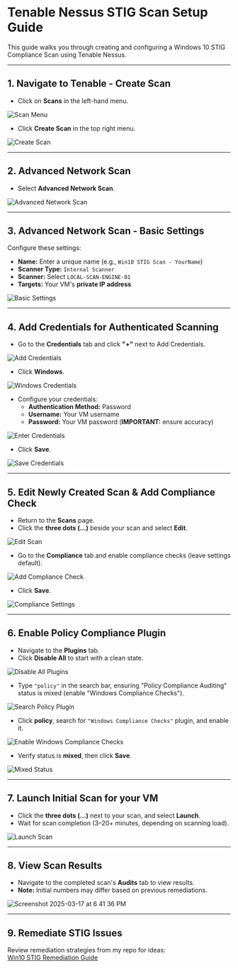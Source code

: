 # Tenable Nessus STIG Scan Setup Guide

This guide walks you through creating and configuring a Windows 10 STIG Compliance Scan using Tenable Nessus.

---

## 1. Navigate to Tenable - Create Scan

- Click on **Scans** in the left-hand menu.

![Scan Menu](https://github.com/user-attachments/assets/30772fa5-9442-4ac4-b68d-1fd55cd1800b)

- Click **Create Scan** in the top right menu.

![Create Scan](https://github.com/user-attachments/assets/b43a8deb-8ad3-4bc2-93f4-6a0b96c20088)

---

## 2. Advanced Network Scan

- Select **Advanced Network Scan**.

![Advanced Network Scan](https://github.com/user-attachments/assets/cbe508db-537b-4381-88ab-ce51023d21bf)

---

## 3. Advanced Network Scan - Basic Settings

Configure these settings:

- **Name:** Enter a unique name (e.g., `Win10 STIG Scan - YourName`)
- **Scanner Type:** `Internal Scanner`
- **Scanner:** Select `LOCAL-SCAN-ENGINE-01`
- **Targets:** Your VM's **private IP address**

![Basic Settings](https://github.com/user-attachments/assets/23e00fd8-cfb9-4ff2-b53e-488a4f9e9390)

---

## 4. Add Credentials for Authenticated Scanning

- Go to the **Credentials** tab and click **"+"** next to Add Credentials.

![Add Credentials](https://github.com/user-attachments/assets/602ac437-fb8b-4901-aa82-03fdc19d891d)

- Click **Windows**.

![Windows Credentials](https://github.com/user-attachments/assets/049de146-3e14-4994-9498-89c1332c965c)

- Configure your credentials:
  - **Authentication Method:** Password
  - **Username:** Your VM username
  - **Password:** Your VM password (**IMPORTANT:** ensure accuracy)

![Enter Credentials](https://github.com/user-attachments/assets/138d7ca5-7bfe-4be2-967b-ab86ace0708d)

- Click **Save**.

![Save Credentials](https://github.com/user-attachments/assets/9e41ab78-1df6-4245-819f-931402a2078c)

---

## 5. Edit Newly Created Scan & Add Compliance Check

- Return to the **Scans** page.
- Click the **three dots (...)** beside your scan and select **Edit**.

![Edit Scan](https://github.com/user-attachments/assets/9c9ffecb-f30c-4ac8-8ae6-d7d6195e2590)

- Go to the **Compliance** tab and enable compliance checks (leave settings default).

![Add Compliance Check](https://github.com/user-attachments/assets/b5dac74c-a62d-4455-9cda-997087dd8636)

- Click **Save**.

![Compliance Settings](https://github.com/user-attachments/assets/ccee3d06-8b0d-4158-8236-ce6415fc93e0)

---

## 6. Enable Policy Compliance Plugin

- Navigate to the **Plugins** tab.
- Click **Disable All** to start with a clean state.

![Disable All Plugins](https://github.com/user-attachments/assets/7e30b689-8667-4adb-ac4c-c9c4e3834f41)

- Type `"policy"` in the search bar, ensuring "Policy Compliance Auditing" status is mixed (enable "Windows Compliance Checks").

![Search Policy Plugin](https://github.com/user-attachments/assets/81ecb2a5-d65a-426f-88ec-18f72b90482b)

- Click **policy**, search for `"Windows Compliance Checks"` plugin, and enable it.

![Enable Windows Compliance Checks](https://github.com/user-attachments/assets/89537a74-acef-443f-b630-5c192034374b)

- Verify status is **mixed**, then click **Save**.

![Mixed Status](https://github.com/user-attachments/assets/26430782-91f8-44ce-8eec-c3a447073c75)

---

## 7. Launch Initial Scan for your VM

- Click the **three dots (...)** next to your scan, and select **Launch**.
- Wait for scan completion (3–20+ minutes, depending on scanning load).

![Launch Scan](https://github.com/user-attachments/assets/91d378a4-d83d-458a-9150-af2f3c0422d3)

---

## 8. View Scan Results

- Navigate to the completed scan's **Audits** tab to view results.
- **Note:** Initial numbers may differ based on previous remediations.
  
![Screenshot 2025-03-17 at 6 41 36 PM](https://github.com/user-attachments/assets/3d85ed29-b280-4eea-aae6-18e7481ce558)

---

## 9. Remediate STIG Issues

Review remediation strategies from my repo for ideas:  
[Win10 STIG Remediation Guide](https://github.com/Charlemagne-ai/Win10-STIG-Remediation)
